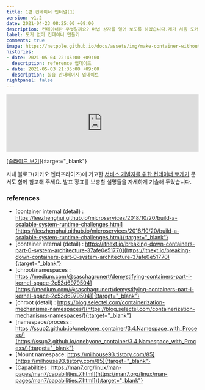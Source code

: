 ```yaml
---
title: 1편.컨테이너 인터널(1)
version: v1.2
date: 2021-04-23 08:25:00 +09:00
description: 컨테이너란 무엇일까요? 마법 상자를 열어 보도록 하겠습니다.제가 처음 도커를 접했을 때는 "vmware, virtualbox 와 뭐가 다르지?" vmware처럼 OS이미지도 있었고 터미널 환경에서 동작하는 모습 역시 똑같아 보였거든요.그렇게 시작하게 되었습니다. 도커는 무엇이고 컨테이너는 무엇인지 실체가 궁금하더라구요 컨테이너의 개념을 설명하고 컨테이너의 시작이라 할 수 있는 chroot에 대해 다룹니다.
label: 도커 없이 컨테이너 만들기
comments: true
image: https://netpple.github.io/docs/assets/img/make-container-without-docker-intro-1.png
histories:
- date: 2021-05-04 22:45:00 +09:00
  description: reference 업데이트
- date: 2021-05-03 21:35:00 +09:00
  description: 실습 안내페이지 업데이트
rightpanel: false
---
```

<div class="responsive-wrap">
    <iframe src="https://docs.google.com/presentation/d/e/2PACX-1vSu05m9Z8rpMxhl1AyF5PC-7iAtekYXuCkmCTPKEKc-jGh_ui9MN9AfxAMJ3tdxPa6UUrM6Cv_PYYRd/embed?start=false&loop=false&delayms=3000" frameborder="0" width="100%" allowfullscreen="true" mozallowfullscreen="true" webkitallowfullscreen="true"></iframe>
</div>

[[슬라이드 보기]](https://docs.google.com/presentation/d/1Z9RcxEy0I5Xq6yd6JHQ8hBTgsfjcwHJ2NoHkl_KL3TY/edit#){:target="_blank"}

사내 블로그(카카오 엔터프라이즈)에 기고한 [서비스 개발자를 위한 컨테이너 뽀개기](https://tech.kakaoenterprise.com/150) 문서도 함께 참고해 주세요. 발표 장표를 보충할 설명들을 자세하게 기술해 두었습니다.   

### references
- [container internal (detail) : https://leezhenghui.github.io/microservices/2018/10/20/build-a-scalable-system-runtime-challenges.html](https://leezhenghui.github.io/microservices/2018/10/20/build-a-scalable-system-runtime-challenges.html){:target="_blank"} 
- [container internal (detail) : https://itnext.io/breaking-down-containers-part-0-system-architecture-37afe0e51770](https://itnext.io/breaking-down-containers-part-0-system-architecture-37afe0e51770){:target="_blank"}
- [chroot/namespaces : https://medium.com/@saschagrunert/demystifying-containers-part-i-kernel-space-2c53d6979504](https://medium.com/@saschagrunert/demystifying-containers-part-i-kernel-space-2c53d6979504]){:target="_blank"}
- [chroot (detail) : https://blog.selectel.com/containerization-mechanisms-namespaces/](https://blog.selectel.com/containerization-mechanisms-namespaces/){:target="_blank"}
- [namespace/process : https://ssup2.github.io/onebyone_container/3.4.Namespace_with_Process/](https://ssup2.github.io/onebyone_container/3.4.Namespace_with_Process/){:target="_blank"}
- [Mount namespace: https://milhouse93.tistory.com/85](https://milhouse93.tistory.com/85){:target="_blank"}
- [Capabilities : https://man7.org/linux/man-pages/man7/capabilities.7.html](https://man7.org/linux/man-pages/man7/capabilities.7.html]){:target="_blank"}